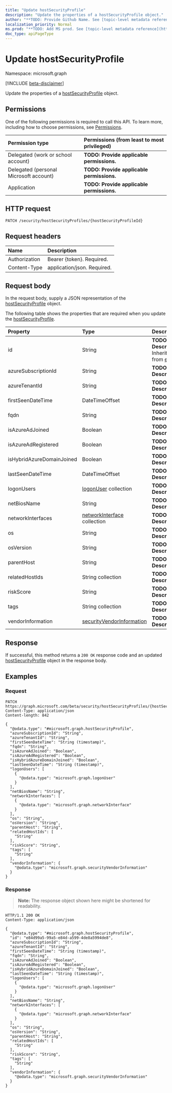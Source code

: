 ```yaml
---
title: "Update hostSecurityProfile"
description: "Update the properties of a hostSecurityProfile object."
author: "**TODO: Provide Github Name. See [topic-level metadata reference](https://msgo.azurewebsites.net/add/document/guidelines/metadata.html#topic-level-metadata)**"
localization_priority: Normal
ms.prod: "**TODO: Add MS prod. See [topic-level metadata reference](https://msgo.azurewebsites.net/add/document/guidelines/metadata.html#topic-level-metadata)**"
doc_type: apiPageType
---
```


# Update hostSecurityProfile
Namespace: microsoft.graph

[!INCLUDE [beta-disclaimer](../../includes/beta-disclaimer.md)]

Update the properties of a [hostSecurityProfile](../resources/hostsecurityprofile.md) object.

## Permissions
One of the following permissions is required to call this API. To learn more, including how to choose permissions, see [Permissions](/graph/permissions-reference).

|Permission type|Permissions (from least to most privileged)|
|:---|:---|
|Delegated (work or school account)|**TODO: Provide applicable permissions.**|
|Delegated (personal Microsoft account)|**TODO: Provide applicable permissions.**|
|Application|**TODO: Provide applicable permissions.**|

## HTTP request

<!-- {
  "blockType": "ignored"
}
-->
``` http
PATCH /security/hostSecurityProfiles/{hostSecurityProfileId}
```

## Request headers
|Name|Description|
|:---|:---|
|Authorization|Bearer {token}. Required.|
|Content-Type|application/json. Required.|

## Request body
In the request body, supply a JSON representation of the [hostSecurityProfile](../resources/hostsecurityprofile.md) object.

The following table shows the properties that are required when you update the [hostSecurityProfile](../resources/hostsecurityprofile.md).

|Property|Type|Description|
|:---|:---|:---|
|id|String|**TODO: Add Description** Inherited from [entity](../resources/entity.md)|
|azureSubscriptionId|String|**TODO: Add Description**|
|azureTenantId|String|**TODO: Add Description**|
|firstSeenDateTime|DateTimeOffset|**TODO: Add Description**|
|fqdn|String|**TODO: Add Description**|
|isAzureAdJoined|Boolean|**TODO: Add Description**|
|isAzureAdRegistered|Boolean|**TODO: Add Description**|
|isHybridAzureDomainJoined|Boolean|**TODO: Add Description**|
|lastSeenDateTime|DateTimeOffset|**TODO: Add Description**|
|logonUsers|[logonUser](../resources/logonuser.md) collection|**TODO: Add Description**|
|netBiosName|String|**TODO: Add Description**|
|networkInterfaces|[networkInterface](../resources/networkinterface.md) collection|**TODO: Add Description**|
|os|String|**TODO: Add Description**|
|osVersion|String|**TODO: Add Description**|
|parentHost|String|**TODO: Add Description**|
|relatedHostIds|String collection|**TODO: Add Description**|
|riskScore|String|**TODO: Add Description**|
|tags|String collection|**TODO: Add Description**|
|vendorInformation|[securityVendorInformation](../resources/securityvendorinformation.md)|**TODO: Add Description**|



## Response

If successful, this method returns a `200 OK` response code and an updated [hostSecurityProfile](../resources/hostsecurityprofile.md) object in the response body.

## Examples

### Request
<!-- {
  "blockType": "request",
  "name": "update_hostsecurityprofile"
}
-->
``` http
PATCH https://graph.microsoft.com/beta/security/hostSecurityProfiles/{hostSecurityProfileId}
Content-Type: application/json
Content-length: 842

{
  "@odata.type": "#microsoft.graph.hostSecurityProfile",
  "azureSubscriptionId": "String",
  "azureTenantId": "String",
  "firstSeenDateTime": "String (timestamp)",
  "fqdn": "String",
  "isAzureAdJoined": "Boolean",
  "isAzureAdRegistered": "Boolean",
  "isHybridAzureDomainJoined": "Boolean",
  "lastSeenDateTime": "String (timestamp)",
  "logonUsers": [
    {
      "@odata.type": "microsoft.graph.logonUser"
    }
  ],
  "netBiosName": "String",
  "networkInterfaces": [
    {
      "@odata.type": "microsoft.graph.networkInterface"
    }
  ],
  "os": "String",
  "osVersion": "String",
  "parentHost": "String",
  "relatedHostIds": [
    "String"
  ],
  "riskScore": "String",
  "tags": [
    "String"
  ],
  "vendorInformation": {
    "@odata.type": "microsoft.graph.securityVendorInformation"
  }
}
```


### Response
>**Note:** The response object shown here might be shortened for readability.
<!-- {
  "blockType": "response",
  "truncated": true
}
-->
``` http
HTTP/1.1 200 OK
Content-Type: application/json

{
  "@odata.type": "#microsoft.graph.hostSecurityProfile",
  "id": "e84d99a5-99a5-e84d-a599-4de8a5994de8",
  "azureSubscriptionId": "String",
  "azureTenantId": "String",
  "firstSeenDateTime": "String (timestamp)",
  "fqdn": "String",
  "isAzureAdJoined": "Boolean",
  "isAzureAdRegistered": "Boolean",
  "isHybridAzureDomainJoined": "Boolean",
  "lastSeenDateTime": "String (timestamp)",
  "logonUsers": [
    {
      "@odata.type": "microsoft.graph.logonUser"
    }
  ],
  "netBiosName": "String",
  "networkInterfaces": [
    {
      "@odata.type": "microsoft.graph.networkInterface"
    }
  ],
  "os": "String",
  "osVersion": "String",
  "parentHost": "String",
  "relatedHostIds": [
    "String"
  ],
  "riskScore": "String",
  "tags": [
    "String"
  ],
  "vendorInformation": {
    "@odata.type": "microsoft.graph.securityVendorInformation"
  }
}
```

